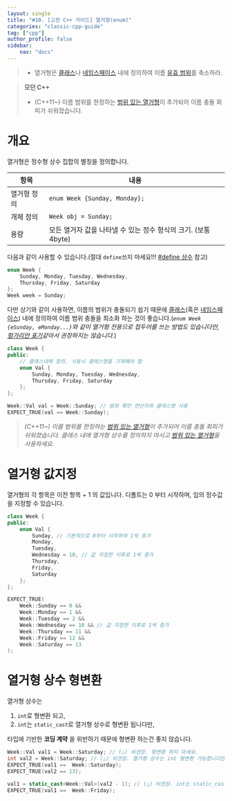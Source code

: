 ```yaml
---
layout: single
title: "#10. [고전 C++ 가이드] 열거형(enum)"
categories: "classic-cpp-guide"
tag: ["cpp"]
author_profile: false
sidebar: 
    nav: "docs"
---
```


> * 열거형은 [클래스](https://tango1202.github.io/classic-cpp-guide/classic-cpp-guide-struct-class-union/)나 [네임스페이스](https://tango1202.github.io/classic-cpp-guide/classic-cpp-guide-namespace/) 내에 정의하여 이름 [유효 범위](https://tango1202.github.io/classic-cpp-guide/classic-cpp-guide-scope/)를 축소하라.

> **모던 C++**
> * (C++11~) 이름 범위를 한정하는 [범위 있는 열거형](https://tango1202.github.io/mordern-cpp/mordern-cpp-scoped-enum/)이 추가되어 이름 충돌 회피가 쉬워졌습니다.

# 개요

열거형은 정수형 상수 집합의 별칭을 정의합니다.

|항목|내용|
|--|--|
|열거형 정의| `enum Week {Sunday, Monday};`|
|개체 정의| `Week obj = Sunday;`|
|용량|모든 열거자 값을 나타낼 수 있는 정수 형식의 크기. (보통 4byte)|

다음과 같이 사용할 수 있습니다.(절대 `define`쓰지 마세요!!! [#define 상수](https://tango1202.github.io/classic-cpp-guide/classic-cpp-guide-preprocessor/#define-%EC%83%81%EC%88%98) 참고)

```cpp
enum Week {
    Sunday, Monday, Tuesday, Wednesday, 
    Thursday, Friday, Saturday
};
Week week = Sunday;
```

다만 상기와 같이 사용하면, 이름의 범위가 충돌되기 쉽기 때문에 [클래스](https://tango1202.github.io/classic-cpp-guide/classic-cpp-guide-struct-class-union/)(혹은 [네임스페이스](https://tango1202.github.io/classic-cpp-guide/classic-cpp-guide-namespace/)) 내에 정의하여 이름 범위 충돌을 최소화 하는 것이 좋습니다.(*`enum Week {eSunday, eMonday...}`와 같이 열거형 전용으로 접두어를 쓰는 방법도 있습니다만, [헝가리안 표기](https://tango1202.github.io/classic-cpp-guide/classic-cpp-guide-naming/#%ED%83%80%EC%9E%85-%EB%AA%85%EC%8B%9C-%EA%B8%88%EC%A7%80)같아서 권장하지는 않습니다.*)

```cpp
class Week {
public:
    // 클래스내에 정의. 사용시 클래스명을 기재해야 함
    enum Val {
        Sunday, Monday, Tuesday, Wednesday, 
        Thursday, Friday, Saturday
    };
};

Week::Val val = Week::Sunday; // 범위 확인 연산자와 클래스명 사용
EXPECT_TRUE(val == Week::Sunday);
```

> *(C++11~) 이름 범위를 한정하는 [범위 있는 열거형](https://tango1202.github.io/mordern-cpp/mordern-cpp-scoped-enum/)이 추가되어 이름 충돌 회피가 쉬워졌습니다. 클래스 내에 열거형 상수를 정의하지 마시고 [범위 있는 열거형](https://tango1202.github.io/mordern-cpp/mordern-cpp-scoped-enum/)을 사용하세요.*

# 열거형 값지정

열거형의 각 항목은 이전 항목 + 1 의 값입니다. 디폴트는 0 부터 시작하며, 임의 정수값을 지정할 수 있습니다.

```cpp
class Week {
public:
    enum Val {
        Sunday, // 기본적으로 0부터 시작하여 1씩 증가
        Monday, 
        Tuesday,
        Wednesday = 10, // 값 지정한 이후로 1씩 증가
        Thursday, 
        Friday, 
        Saturday
    };
};

EXPECT_TRUE(
    Week::Sunday == 0 && 
    Week::Monday == 1 && 
    Week::Tuesday == 2 &&
    Week::Wednesday == 10 && // 값 지정한 이후로 1씩 증가
    Week::Thursday == 11 &&
    Week::Friday == 12 && 
    Week::Saturday == 13
);
```

# 열거형 상수 형변환

열거형 상수는

1. `int`로 형변환 되고, 
2. `int`는 `static_cast`로 열거형 상수로 형변환 됩니다만, 

타입에 기반한 **코딩 계약** 을 위반하기 때문에 형변환 하는건 좋지 않습니다.

```cpp
Week::Val val1 = Week::Saturday; // (△) 비권장. 형변환 하지 마세요.
int val2 = Week::Saturday; // (△) 비권장. 열거형 상수는 int 형변환 가능합니다만, 하지 마세요.
EXPECT_TRUE(val1 ==  Week::Saturday);
EXPECT_TRUE(val2 == 13);

val1 = static_cast<Week::Val>(val2 - 1); // (△) 비권장. int는 static_cast로 열거형으로 형변환 가능합니다만, 하지 마세요.
EXPECT_TRUE(val1 ==  Week::Friday);
```


